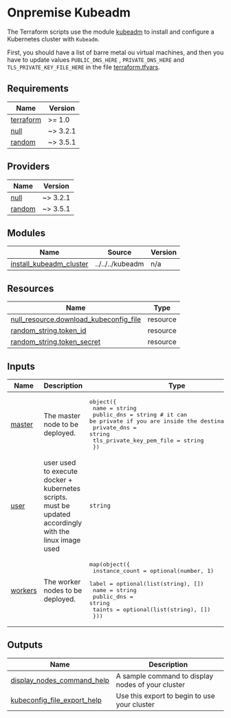 # Onpremise Kubeadm

The Terraform scripts use the module [kubeadm](../../kubeadm) to install and configure a Kubernetes cluster with `Kubeadm`.

First, you should have a list of barre metal ou virtual machines, and then you have to update values `PUBLIC_DNS_HERE`
, `PRIVATE_DNS_HERE` and `TLS_PRIVATE_KEY_FILE_HERE` in the file [terraform.tfvars](terraform.tfvars).

<!-- BEGIN_TF_DOCS -->
## Requirements

| Name | Version |
|------|---------|
| <a name="requirement_terraform"></a> [terraform](#requirement\_terraform) | >= 1.0 |
| <a name="requirement_null"></a> [null](#requirement\_null) | ~> 3.2.1 |
| <a name="requirement_random"></a> [random](#requirement\_random) | ~> 3.5.1 |

## Providers

| Name | Version |
|------|---------|
| <a name="provider_null"></a> [null](#provider\_null) | ~> 3.2.1 |
| <a name="provider_random"></a> [random](#provider\_random) | ~> 3.5.1 |

## Modules

| Name | Source | Version |
|------|--------|---------|
| <a name="module_install_kubeadm_cluster"></a> [install\_kubeadm\_cluster](#module\_install\_kubeadm\_cluster) | ../../../kubeadm | n/a |

## Resources

| Name | Type |
|------|------|
| [null_resource.download_kubeconfig_file](https://registry.terraform.io/providers/hashicorp/null/latest/docs/resources/resource) | resource |
| [random_string.token_id](https://registry.terraform.io/providers/hashicorp/random/latest/docs/resources/string) | resource |
| [random_string.token_secret](https://registry.terraform.io/providers/hashicorp/random/latest/docs/resources/string) | resource |

## Inputs

| Name | Description | Type | Default | Required |
|------|-------------|------|---------|:--------:|
| <a name="input_master"></a> [master](#input\_master) | The master node to be deployed. | <pre>object({<br/>    name                     = string<br/>    public_dns               = string # it can be private if you are inside the destination network<br/>    private_dns              = string<br/>    tls_private_key_pem_file = string<br/>  })</pre> | n/a | yes |
| <a name="input_user"></a> [user](#input\_user) | user used to execute docker + kubernetes scripts. must be updated accordingly with the linux image used | `string` | n/a | yes |
| <a name="input_workers"></a> [workers](#input\_workers) | The worker nodes to be deployed. | <pre>map(object({<br/>    instance_count = optional(number, 1)<br/>    label          = optional(list(string), [])<br/>    name           = string<br/>    public_dns     = string<br/>    taints         = optional(list(string), [])<br/>  }))</pre> | n/a | yes |

## Outputs

| Name | Description |
|------|-------------|
| <a name="output_display_nodes_command_help"></a> [display\_nodes\_command\_help](#output\_display\_nodes\_command\_help) | A sample command to display nodes of your cluster |
| <a name="output_kubeconfig_file_export_help"></a> [kubeconfig\_file\_export\_help](#output\_kubeconfig\_file\_export\_help) | Use this export to begin to use your cluster |
<!-- END_TF_DOCS -->